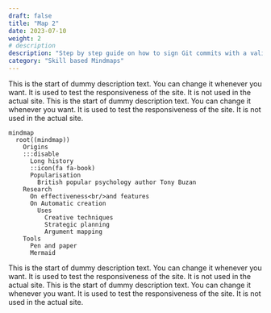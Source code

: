 ```yaml
---
draft: false
title: "Map 2"
date: 2023-07-10
weight: 2
# description
description: "Step by step guide on how to sign Git commits with a valid OpenID Connect identity"
category: "Skill based Mindmaps"
---
```


This is the start of dummy description text. You can change it whenever you want. It is used to test the responsiveness of the site. It is not used in the actual site. This is the start of dummy description text. You can change it whenever you want. It is used to test the responsiveness of the site. It is not used in the actual site. 

```mermaid
mindmap
  root((mindmap))
    Origins
    :::disable
      Long history
      ::icon(fa fa-book)
      Popularisation
        British popular psychology author Tony Buzan
    Research
      On effectiveness<br/>and features
      On Automatic creation
        Uses
          Creative techniques
          Strategic planning
          Argument mapping
    Tools
      Pen and paper
      Mermaid
```

This is the start of dummy description text. You can change it whenever you want. It is used to test the responsiveness of the site. It is not used in the actual site. This is the start of dummy description text. You can change it whenever you want. It is used to test the responsiveness of the site. It is not used in the actual site. 